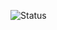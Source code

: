![Status](https://github.com/turannul/cdn-ipa/actions/workflows/pages/pages-build-deploymentbadge.svg)